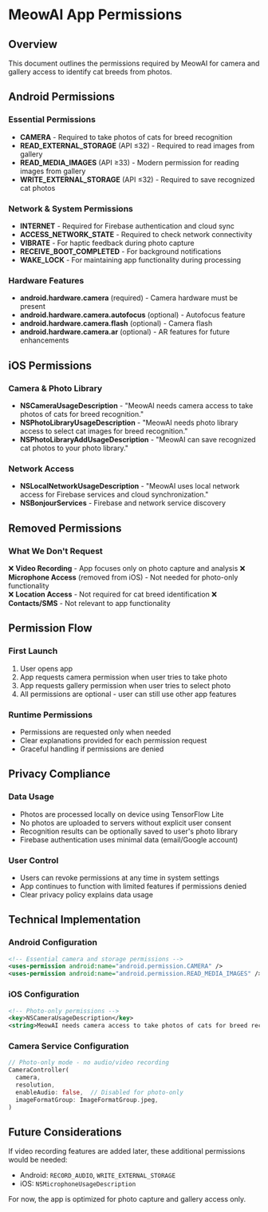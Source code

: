 # MeowAI App Permissions

## Overview
This document outlines the permissions required by MeowAI for camera and gallery access to identify cat breeds from photos.

## Android Permissions

### Essential Permissions
- **CAMERA** - Required to take photos of cats for breed recognition
- **READ_EXTERNAL_STORAGE** (API ≤32) - Required to read images from gallery
- **READ_MEDIA_IMAGES** (API ≥33) - Modern permission for reading images from gallery  
- **WRITE_EXTERNAL_STORAGE** (API ≤32) - Required to save recognized cat photos

### Network & System Permissions
- **INTERNET** - Required for Firebase authentication and cloud sync
- **ACCESS_NETWORK_STATE** - Required to check network connectivity
- **VIBRATE** - For haptic feedback during photo capture
- **RECEIVE_BOOT_COMPLETED** - For background notifications
- **WAKE_LOCK** - For maintaining app functionality during processing

### Hardware Features
- **android.hardware.camera** (required) - Camera hardware must be present
- **android.hardware.camera.autofocus** (optional) - Autofocus feature
- **android.hardware.camera.flash** (optional) - Camera flash
- **android.hardware.camera.ar** (optional) - AR features for future enhancements

## iOS Permissions

### Camera & Photo Library
- **NSCameraUsageDescription** - "MeowAI needs camera access to take photos of cats for breed recognition."
- **NSPhotoLibraryUsageDescription** - "MeowAI needs photo library access to select cat images for breed recognition."
- **NSPhotoLibraryAddUsageDescription** - "MeowAI can save recognized cat photos to your photo library."

### Network Access
- **NSLocalNetworkUsageDescription** - "MeowAI uses local network access for Firebase services and cloud synchronization."
- **NSBonjourServices** - Firebase and network service discovery

## Removed Permissions

### What We Don't Request
❌ **Video Recording** - App focuses only on photo capture and analysis
❌ **Microphone Access** (removed from iOS) - Not needed for photo-only functionality  
❌ **Location Access** - Not required for cat breed identification
❌ **Contacts/SMS** - Not relevant to app functionality

## Permission Flow

### First Launch
1. User opens app
2. App requests camera permission when user tries to take photo
3. App requests gallery permission when user tries to select photo
4. All permissions are optional - user can still use other app features

### Runtime Permissions
- Permissions are requested only when needed
- Clear explanations provided for each permission request
- Graceful handling if permissions are denied

## Privacy Compliance

### Data Usage
- Photos are processed locally on device using TensorFlow Lite
- No photos are uploaded to servers without explicit user consent
- Recognition results can be optionally saved to user's photo library
- Firebase authentication uses minimal data (email/Google account)

### User Control
- Users can revoke permissions at any time in system settings
- App continues to function with limited features if permissions denied
- Clear privacy policy explains data usage

## Technical Implementation

### Android Configuration
```xml
<!-- Essential camera and storage permissions -->
<uses-permission android:name="android.permission.CAMERA" />
<uses-permission android:name="android.permission.READ_MEDIA_IMAGES" />
```

### iOS Configuration  
```xml
<!-- Photo-only permissions -->
<key>NSCameraUsageDescription</key>
<string>MeowAI needs camera access to take photos of cats for breed recognition.</string>
```

### Camera Service Configuration
```dart
// Photo-only mode - no audio/video recording
CameraController(
  camera,
  resolution,
  enableAudio: false,  // Disabled for photo-only
  imageFormatGroup: ImageFormatGroup.jpeg,
)
```

## Future Considerations

If video recording features are added later, these additional permissions would be needed:
- Android: `RECORD_AUDIO`, `WRITE_EXTERNAL_STORAGE`
- iOS: `NSMicrophoneUsageDescription`

For now, the app is optimized for photo capture and gallery access only.